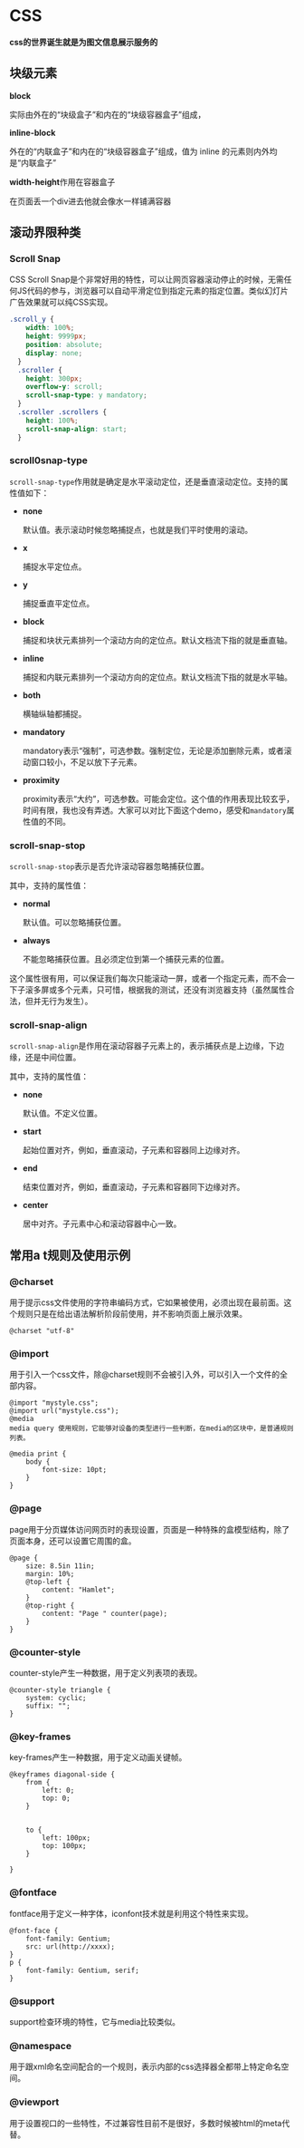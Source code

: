 # CSS

**css的世界诞生就是为图文信息展示服务的**

## 块级元素

**block**

实际由外在的“块级盒子”和内在的“块级容器盒子”组成，

**inline-block** 

外在的“内联盒子”和内在的“块级容器盒子”组成，值为 inline 的元素则内外均是“内联盒子”

**width-height**作用在容器盒子

在页面丢一个div进去他就会像水一样铺满容器

## 



## 滚动界限种类

### Scroll Snap

 CSS Scroll Snap是个非常好用的特性，可以让网页容器滚动停止的时候，无需任何JS代码的参与，浏览器可以自动平滑定位到指定元素的指定位置。类似幻灯片广告效果就可以纯CSS实现。 

```css
.scroll_y {
    width: 100%;
    height: 9999px;
    position: absolute;
    display: none;
  }
  .scroller {
    height: 300px;
    overflow-y: scroll;
    scroll-snap-type: y mandatory;
  }
  .scroller .scrollers {
    height: 100%;
    scroll-snap-align: start;
  }
```



### scroll0snap-type

`scroll-snap-type`作用就是确定是水平滚动定位，还是垂直滚动定位。支持的属性值如下：

- **none**

  默认值。表示滚动时候忽略捕捉点，也就是我们平时使用的滚动。

- **x**

  捕捉水平定位点。

- **y**

  捕捉垂直平定位点。

- **block**

  捕捉和块状元素排列一个滚动方向的定位点。默认文档流下指的就是垂直轴。

- **inline**

  捕捉和内联元素排列一个滚动方向的定位点。默认文档流下指的就是水平轴。

- **both**

  横轴纵轴都捕捉。

- **mandatory**

  mandatory表示“强制”，可选参数。强制定位，无论是添加删除元素，或者滚动窗口较小，不足以放下子元素。

- **proximity**

  proximity表示“大约”，可选参数。可能会定位。这个值的作用表现比较玄乎，时间有限，我也没有弄透。大家可以对比下面这个demo，感受和`mandatory`属性值的不同。

### scroll-snap-stop

`scroll-snap-stop`表示是否允许滚动容器忽略捕获位置。

其中，支持的属性值：

- **normal**

  默认值。可以忽略捕获位置。

- **always**

  不能忽略捕获位置。且必须定位到第一个捕获元素的位置。

这个属性很有用，可以保证我们每次只能滚动一屏，或者一个指定元素，而不会一下子滚多屏或多个元素，只可惜，根据我的测试，还没有浏览器支持（虽然属性合法，但并无行为发生）。

###  scroll-snap-align

`scroll-snap-align`是作用在滚动容器子元素上的，表示捕获点是上边缘，下边缘，还是中间位置。

其中，支持的属性值：

- **none**

  默认值。不定义位置。

- **start**

  起始位置对齐，例如，垂直滚动，子元素和容器同上边缘对齐。

- **end**

  结束位置对齐，例如，垂直滚动，子元素和容器同下边缘对齐。

- **center**

  居中对齐。子元素中心和滚动容器中心一致。



## 常用a t规则及使用示例

### @charset

用于提示css文件使用的字符串编码方式，它如果被使用，必须出现在最前面。这个规则只是在给出语法解析阶段前使用，并不影响页面上展示效果。

```
@charset "utf-8"
```



### @import

用于引入一个css文件，除@charset规则不会被引入外，可以引入一个文件的全部内容。

```
@import "mystyle.css";
@import url("mystyle.css");
@media
media query 使用规则，它能够对设备的类型进行一些判断，在media的区块中，是普通规则列表。

@media print {
    body {
        font-size: 10pt;
    }
}
```



### @page

page用于分页媒体访问网页时的表现设置，页面是一种特殊的盒模型结构，除了页面本身，还可以设置它周围的盒。

```
@page {
    size: 8.5in 11in;
    margin: 10%;
    @top-left {
        content: "Hamlet";
    }
    @top-right {
        content: "Page " counter(page);
    }
}
```



### @counter-style

counter-style产生一种数据，用于定义列表项的表现。

```
@counter-style triangle {
    system: cyclic;
    suffix: "";
}
```



### @key-frames

key-frames产生一种数据，用于定义动画关键帧。

```
@keyframes diagonal-side {
    from {
        left: 0;
        top: 0;
    }
    

    to {
        left: 100px;
        top: 100px;
    }

}
```



### @fontface

fontface用于定义一种字体，iconfont技术就是利用这个特性来实现。

```
@font-face {
    font-family: Gentium;
    src: url(http://xxxx);
}
p {
    font-family: Gentium, serif;
}
```



### @support

support检查环境的特性，它与media比较类似。

### @namespace

用于跟xml命名空间配合的一个规则，表示内部的css选择器全都带上特定命名空间。

### @viewport

用于设置视口的一些特性，不过兼容性目前不是很好，多数时候被html的meta代替。